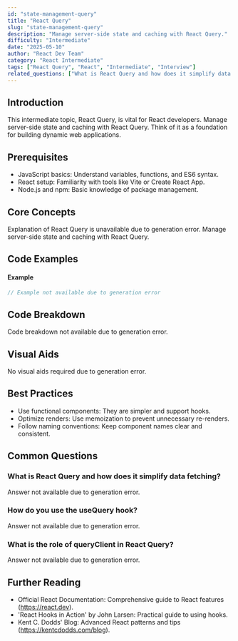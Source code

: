 ```yaml
---
id: "state-management-query"
title: "React Query"
slug: "state-management-query"
description: "Manage server-side state and caching with React Query."
difficulty: "Intermediate"
date: "2025-05-10"
author: "React Dev Team"
category: "React Intermediate"
tags: ["React Query", "React", "Intermediate", "Interview"]
related_questions: ["What is React Query and how does it simplify data fetching?", "How do you use the useQuery hook?", "What is the role of queryClient in React Query?"]
---
```


## Introduction

This intermediate topic, React Query, is vital for React developers. Manage server-side state and caching with React Query. Think of it as a foundation for building dynamic web applications.

## Prerequisites

- JavaScript basics: Understand variables, functions, and ES6 syntax.
- React setup: Familiarity with tools like Vite or Create React App.
- Node.js and npm: Basic knowledge of package management.

## Core Concepts

Explanation of React Query is unavailable due to generation error. Manage server-side state and caching with React Query.

## Code Examples

#### Example
```jsx
// Example not available due to generation error
```

## Code Breakdown

Code breakdown not available due to generation error.

## Visual Aids

No visual aids required due to generation error.

## Best Practices

- Use functional components: They are simpler and support hooks.
- Optimize renders: Use memoization to prevent unnecessary re-renders.
- Follow naming conventions: Keep component names clear and consistent.

## Common Questions

### What is React Query and how does it simplify data fetching?

Answer not available due to generation error.

### How do you use the useQuery hook?

Answer not available due to generation error.

### What is the role of queryClient in React Query?

Answer not available due to generation error.

## Further Reading

- Official React Documentation: Comprehensive guide to React features (https://react.dev).
- 'React Hooks in Action' by John Larsen: Practical guide to using hooks.
- Kent C. Dodds' Blog: Advanced React patterns and tips (https://kentcdodds.com/blog).
